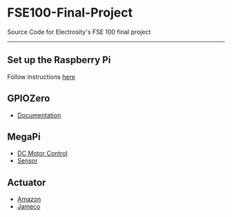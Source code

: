 # FSE100-Final-Project

Source Code for Electrosity's FSE 100 final project

---

## Set up the Raspberry Pi

Follow instructions [here](pi_setup.md)

## GPIOZero

- [Documentation](https://gpiozero.readthedocs.io/en/stable/index.html)

## MegaPi

- [DC Motor Control](https://gist.github.com/xeecos/5fa6cb5876a8c9449562d8026942fff1/revisions)
- [Sensor](https://gist.github.com/xeecos/ceeb8fd83cc15b4e83b713bb75a982fd)

## Actuator

- [Amazon](https://www.amazon.com/Jameco-Reliapro-PDL-50-Driven-Actuator/dp/B01MRDHWGY)
- [Jameco](https://www.jameco.com/z/PDL-50-Jameco-Valuepro-Automotive-Door-Lock-Actuator-12-VDC-Intermittent-Duty_2230221.html)
